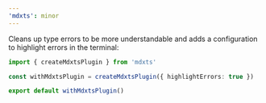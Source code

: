 ```yaml
---
'mdxts': minor
---
```


Cleans up type errors to be more understandable and adds a configuration to highlight errors in the terminal:

```ts
import { createMdxtsPlugin } from 'mdxts'

const withMdxtsPlugin = createMdxtsPlugin({ highlightErrors: true })

export default withMdxtsPlugin()
```
